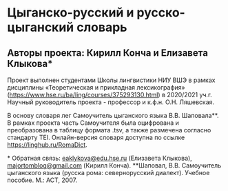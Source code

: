 # Цыганско-русский и русско-цыганский словарь #
## Авторы проекта: Кирилл Конча и Елизавета Клыкова\* ##
Проект выполнен студентами Школы лингвистики НИУ ВШЭ в рамках дисциплины «Теоретическая и прикладная лексикография» (https://www.hse.ru/ba/ling/courses/375293130.html) в 2020/2021 уч.г. Научный руководитель проекта - профессор и к.ф.н. О.Н. Ляшевская.

В основу словаря лег Самоучитель цыганского языка В.В. Шаповала\*\*. В рамках проекта часть Самоучителя была оцифрована и преобразована в таблицу формата .tsv, а также размечена согласно стандарту TEI. Онлайн-версия словаря доступна по ссылке https://linghub.ru/RomaDict.


\* Обратная связь: eaklykova@edu.hse.ru (Елизавета Клыкова), majortomblog@gmail.com (Кирилл Конча).
\*\*Шаповал, В.В. Самоучитель цыганского языка (русска рома: севернорусский диалект). Учебное пособие. М.: АСТ, 2007.
